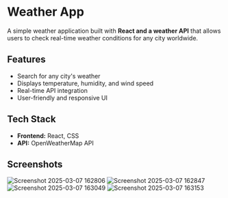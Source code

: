 # Weather App
 A simple weather application built with **React and a weather API** that allows users to check real-time weather conditions for any city worldwide.

## Features
- Search for any city's weather
- Displays temperature, humidity, and wind speed
- Real-time API integration
- User-friendly and responsive UI

## Tech Stack
- **Frontend:** React, CSS
- **API:** OpenWeatherMap API

## Screenshots

![Screenshot 2025-03-07 162806](https://github.com/user-attachments/assets/1ae1c966-4b5e-46a8-af0f-ad47fa49ba19)
![Screenshot 2025-03-07 162847](https://github.com/user-attachments/assets/c25dacf0-53a9-48e9-82b6-ec7b76e3ea91)
![Screenshot 2025-03-07 163049](https://github.com/user-attachments/assets/f9c08c2c-e573-442f-b1bf-42bc50406922)
![Screenshot 2025-03-07 163153](https://github.com/user-attachments/assets/eb7e57c0-283e-460b-a691-be91fe8f230d)
